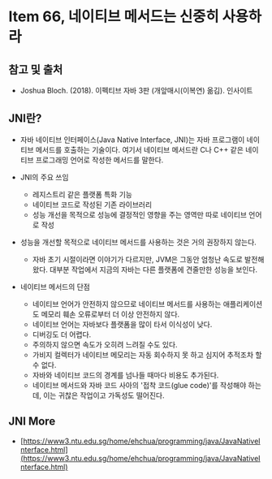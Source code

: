 # Item 66, 네이티브 메서드는 신중히 사용하라

## 참고 및 출처

- Joshua Bloch. (2018). 이펙티브 자바 3판 (개앞매시(이복연) 옮김). 인사이트

## JNI란?

- 자바 네이티브 인터페이스(Java Native Interface, JNI)는 자바 프로그램이 네이티브 메서드를 호출하는 기술이다. 여기서 네이티브 메서드란 C나 C++ 같은 네이티브 프로그래밍 언어로 작성한 메서드를 말한다.

- JNI의 주요 쓰임
    - 레지스트리 같은 플랫폼 특화 기능
    - 네이티브 코드로 작성된 기존 라이브러리
    - 성능 개선을 목적으로 성능에 결정적인 영향을 주는 영역만 따로 네이티브 언어로 작성

- 성능을 개선할 목적으로 네이티브 메서드를 사용하는 것은 거의 권장하지 않는다.
    - 자바 초기 시절이라면 이야기가 다르지만, JVM은 그동안 엄청난 속도로 발전해왔다. 대부분 작업에서 지금의 자바는 다른 플랫폼에 견줄만한 성능을 보인다.

- 네이티브 메서드의 단점
    - 네이티브 언어가 안전하지 않으므로 네이티브 메서드를 사용하는 애플리케이션도 메모리 훼손 오류로부터 더 이상 안전하지 않다.
    - 네이티브 언어는 자바보다 플랫폼을 많이 타서 이식성이 낮다.
    - 디버깅도 더 어렵다.
    - 주의하지 않으면 속도가 오히려 느려질 수도 있다.
    - 가비지 컬렉터가 네이티브 메모리는 자동 회수하지 못 하고 심지어 추적조차 할 수 없다.
    - 자바와 네이티브 코드의 경계를 넘나들 때마다 비용도 추가된다.
    - 네이티브 메서드와 자바 코드 사아의 '접착 코드(glue code)'를 작성해야 하는데, 이는 귀찮은 작업이고 가독성도 떨어진다.

## JNI More

- [https://www3.ntu.edu.sg/home/ehchua/programming/java/JavaNativeInterface.html](https://www3.ntu.edu.sg/home/ehchua/programming/java/JavaNativeInterface.html)